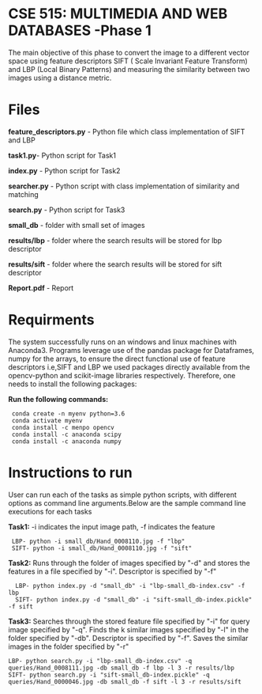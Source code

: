 # CSE 515: MULTIMEDIA AND WEB DATABASES -Phase 1

The main objective of this phase to convert the image to a different vector space using feature descriptors SIFT ( Scale Invariant Feature Transform) and LBP (Local Binary Patterns)  and measuring the similarity between two images using a distance metric.



# Files
**feature_descriptors.py** - Python file which class implementation of SIFT and LBP

**task1.py**-  Python script for Task1

**index.py** - Python script for Task2

**searcher.py** - Python script with class implementation of similarity and matching

**search.py** - Python script for Task3

**small_db** - folder with small set of images

**results/lbp** - folder where the search results will be stored for lbp descriptor

**results/sift** - folder where the search  results will be stored for sift descriptor

**Report.pdf** - Report

# Requirments
The system successfully runs on an windows and linux machines with Anaconda3. Programs leverage use of the pandas package for Dataframes, numpy for the arrays, to ensure the direct functional use of feature descriptors i.e,SIFT and LBP we used packages directly available from the opencv-python and scikit-image libraries respectively. Therefore, one needs to install the following packages:


 **Run the following commands:**
 
     conda create -n myenv python=3.6
     conda activate myenv
     conda install -c menpo opencv
     conda install -c anaconda scipy
     conda install -c anaconda numpy

# Instructions to run
User can run each of the tasks as simple python scripts, with different options as command line arguments.Below are the sample command line executions for each tasks

 **Task1:** -i indicates the input image path, -f indicates the feature

     LBP- python -i small_db/Hand_0008110.jpg -f "lbp"
     SIFT- python -i small_db/Hand_0008110.jpg -f "sift"

**Task2:** Runs through the folder of images specified by "-d"  and stores the features in a file specified by "-i". Descriptor is specified by "-f"

	  LBP- python index.py -d "small_db" -i "lbp-small_db-index.csv" -f lbp
	  SIFT- python index.py -d "small_db" -i "sift-small_db-index.pickle" -f sift

**Task3:** Searches through the  stored feature file specified by "-i" for query image specified by "-q". Finds the k similar images specified by "-l" in the folder specified by "-db". Descriptor is specified by "-f". Saves the similar images in the folder specified by "-r"

    LBP- python search.py -i "lbp-small_db-index.csv" -q queries/Hand_0008111.jpg -db small_db -f lbp -l 3 -r results/lbp
    SIFT- python search.py -i "sift-small_db-index.pickle" -q queries/Hand_0000046.jpg -db small_db -f sift -l 3 -r results/sift
